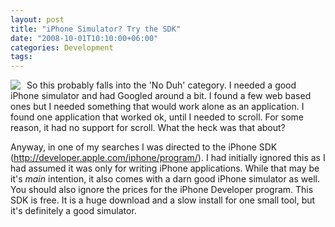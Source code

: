 ```yaml
---
layout: post
title: "iPhone Simulator? Try the SDK"
date: "2008-10-01T10:10:00+06:00"
categories: Development 
tags: 
---
```


<img src="https://static.raymondcamden.com/images/cfjedi//Picture 123.png" align="left" style="margin-right:10px"> So this probably falls into the 'No Duh' category. I needed a good iPhone simulator and had Googled around a bit. I found a few web based ones but I needed something that would work alone as an application. I found one application that worked ok, until I needed to scroll. For some reason, it had no support for scroll. What the heck was that about? 

Anyway, in one of my searches I was directed to the iPhone SDK (<a href="http://developer.apple.com/iphone/program/">http://developer.apple.com/iphone/program/</a>). I had initially ignored this as I had assumed it was only for writing iPhone applications. While that may be it's <i>main</i> intention, it also comes with a darn good iPhone simulator as well. You should also ignore the prices for the iPhone Developer program. This SDK is free. It is a huge download and a slow install for one small tool, but it's definitely a good simulator.

<br clear="left">
